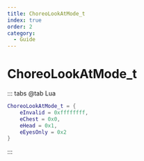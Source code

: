 ```yaml
---
title: ChoreoLookAtMode_t
index: true
order: 2
category:
  - Guide
---
```


# ChoreoLookAtMode_t
::: tabs
@tab Lua
```lua
ChoreoLookAtMode_t = {
    eInvalid = 0xffffffff,
    eChest = 0x0,
    eHead = 0x1,
    eEyesOnly = 0x2
}
```
:::
